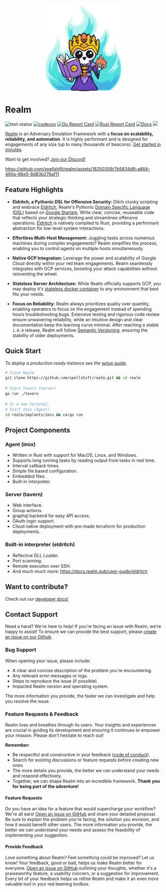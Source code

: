 
<div align="center">
 <img src="./docs/assets/img/realm_250px.png">
</div>

# Realm

![test-status](https://github.com/spellshift/realm/actions/workflows/tests.yml/badge.svg?branch=main)
[![codecov](https://codecov.io/github/spellshift/realm/branch/main/graph/badge.svg?token=KSRPHYDIE4)](https://app.codecov.io/github/spellshift/realm)
[![Go Report Card](https://goreportcard.com/badge/github.com/spellshift/realm)](https://goreportcard.com/report/github.com/spellshift/realm)
[![Rust Report Card](https://rust-reportcard.xuri.me/badge/github.com/spellshift/realm)](https://rust-reportcard.xuri.me/report/github.com/spellshift/realm)
[![Docs](https://img.shields.io/badge/read%20our-docs-informational)](https://docs.realm.pub/)
[![](https://dcbadge.limes.pink/api/server/https://discord.gg/W4cfwWRNZK?style=flat)](https://discord.gg/W4cfwWRNZK)


[Realm](https://github.com/spellshift/realm) is an Adversary Emulation Framework with a **focus on scalability, reliability, and automation**. It is highly performant and is designed for engagements of any size (up to many thousands of beacons). [Get started in minutes](https://docs.realm.pub/user-guide/getting-started).

Want to get involved? [Join our Discord!](https://discord.gg/W4cfwWRNZK)

<https://github.com/spellshift/realm/assets/16250309/7b5834d9-a864-490a-96e5-8d83b276af11>

## Feature Highlights

- **Eldritch, a Pythonic DSL for Offensive Security:** Ditch clunky scripting and embrace [Eldritch](https://docs.realm.pub/user-guide/eldritch), Realm's Pythonic [Domain Specific Language (DSL)](https://en.wikipedia.org/wiki/Domain-specific_language) based on [Google Starlark](https://github.com/bazelbuild/starlark/blob/master/spec.md#starlark-language-specification). Write clear, concise, reuseable code that reflects your strategic thinking and streamlines offensive operations. [Eldritch](https://docs.realm.pub/user-guide/eldritch) is natively compiled to Rust, providing a performant abstraction for low-level system interactions.

- **Effortless Multi-Host Management:** Juggling tasks across numerous machines during complex engagements? Realm simplifies the process, enabling you to control agents on multiple hosts simultaneously.

- **Native GCP Integration:** Leverage the power and scalability of Google Cloud directly within your red team engagements. Realm seamlessly integrates with GCP services, boosting your attack capabilities without reinventing the wheel.

- **Stateless Server Architecture:** While Realm officially supports GCP, you may deploy it's [stateless docker container](https://hub.docker.com/r/spellshift/tavern) to any environment that best fits your needs.

- **Focus on Reliability:** Realm always prioritizes quality over quantity, enabling operators to focus on the engagement instead of spending hours troubleshooting bugs. Extensive testing and rigorous code review ensure unwavering reliability, while an intuitive design and clear documentation keep the learning curve minimal. After reaching a stable `1.0.0` release, Realm will follow [Semantic Versioning](https://semver.org/), ensuring the stability of older deployments.

## Quick Start

*To deploy a production ready instance see the [setup guide](https://docs.realm.pub/admin-guide/tavern).*

```bash
# Clone Realm
git clone https://github.com/spellshift/realm.git && cd realm

# Start Tavern (Server)
go run ./tavern

# In a new terminal,
# Start Imix (Agent)
cd realm/implants/imix && cargo run
```

## Project Components

### Agent (imix)

- Written in Rust with support for MacOS, Linux, and Windows.
- Supports long running tasks by reading output from tasks in real time.
- Interval callback times.
- Simple file based configuration.
- Embedded files.
- Built-in interpreter.

### Server (tavern)

- Web interface.
- Group actions.
- graphql backend for easy API access.
- OAuth login support.
- Cloud native deployment with pre-made terraform for production deployments.

### Built-in interpreter (eldritch)

- Reflective DLL Loader.
- Port scanning.
- Remote execution over SSH.
- And much much more: <https://docs.realm.pub/user-guide/eldritch>

## Want to contribute?

Check out our [developer docs!](https://docs.realm.pub/dev-guide/introduction)

## Contact Support

Need a hand? We're here to help! If you're facing an issue with Realm, we're happy to assist! To ensure we can provide the best support, please [create an issue on our Github](https://github.com/spellshift/realm/issues/new?labels=bug&template=bug_report.md).

### Bug Support

When opening your issue, please include:

- A clear and concise description of the problem you're encountering.
- Any relevant error messages or logs.
- Steps to reproduce the issue (if possible).
- Impacted Realm version and operating system.

The more information you provide, the faster we can investigate and help you resolve the issue.

### Feature Requests & Feedback

Realm lives and breathes through its users. Your insights and experiences are crucial in guiding its development and ensuring it continues to empower your mission. Please don't hesitate to reach out!

**Remember:**

- Be respectful and constructive in your feedback ([code of conduct](https://github.com/spellshift/realm/blob/main/CODE_OF_CONDUCT.md)).
- Search for existing discussions or feature requests before creating new ones.
- The more details you provide, the better we can understand your needs and respond effectively.
- Together, we can shape Realm into an incredible framework. **Thank you for being part of the adventure!**

#### Feature Requests

Do you have an idea for a feature that would supercharge your workflow? We're all ears! [Open an issue on GitHub](https://github.com/spellshift/realm/issues/new?labels=feature&projects=&template=feature_request.md&title=%5Bfeature%5D+Something+to+do) and share your detailed proposal. Be sure to explain the problem you're facing, the solution you envision, and how it would benefit other users. The more information you provide, the better we can understand your needs and assess the feasibility of implementing your suggestion.

#### Provide Feedback

Love something about Realm? Feel something could be improved? Let us know! Your feedback, good or bad, helps us make Realm better for everyone. [Open an issue on GitHub](https://github.com/spellshift/realm/issues/new?labels=feedback&projects=&template=feedback.md&title=%5Bfeedback%5D+Something+to+improve) outlining your thoughts, whether it's a praiseworthy feature, a usability concern, or a suggestion for improvement. Every bit of your feedback helps us refine Realm and make it an even more valuable tool in your red teaming toolbox.
